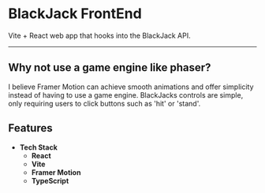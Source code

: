# BlackJack FrontEnd

Vite + React web app that hooks into the BlackJack API.

---

## Why not use a game engine like phaser?
  I believe Framer Motion can achieve smooth animations and offer simplicity instead of having to use a game engine. BlackJacks controls are simple, only requiring users to click buttons such as 'hit' or 'stand'.
## Features
- **Tech Stack**
  - **React**
  - **Vite**
  - **Framer Motion**
  - **TypeScript**